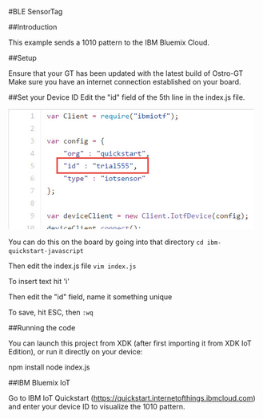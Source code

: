 
#BLE SensorTag

##Introduction

This example sends a 1010 pattern to the IBM Bluemix Cloud.

##Setup

Ensure that your GT has been updated with the latest build of Ostro-GT
Make sure you have an internet connection established on your board.

##Set your Device ID
Edit the "id" field of the 5th line in the index.js file.  

![TI SensorTag](id_field.jpg)

You can do this on the board by going into that directory 
`cd ibm-quickstart-javascript`

Then edit the index.js file
`vim index.js`

To insert text hit 'i'

Then edit the "id" field, name it something unique

To save, hit ESC, then 
`:wq`

##Running the code

You can launch this project from XDK (after first importing it from XDK IoT Edition), or run it directly on your device:

npm install
node index.js


##IBM Bluemix IoT

Go to IBM IoT Quickstart (https://quickstart.internetofthings.ibmcloud.com) and enter your device ID to visualize the 1010 pattern.  



